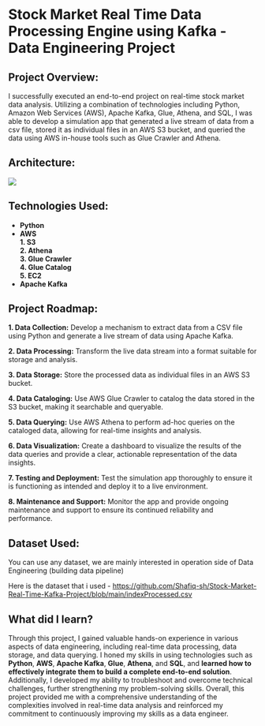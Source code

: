 # Stock Market Real Time Data Processing Engine using Kafka - Data Engineering Project

## Project Overview:   
 I successfully executed an end-to-end project on real-time stock market data analysis. Utilizing a combination of technologies including Python, Amazon Web Services (AWS), Apache Kafka, Glue, Athena, and SQL, I was able to develop a simulation app that generated a live stream of data from a csv file, stored it as individual files in an AWS S3 bucket, and queried the data using AWS in-house tools such as Glue Crawler and Athena.

## Architecture:  
<img src="Architecture.jpg">

## Technologies Used:  
* **Python**  
* **AWS**  
**1. S3**  
**2. Athena**  
**3. Glue Crawler**  
**4. Glue Catalog**  
**5. EC2**  
* **Apache Kafka** 

## Project Roadmap:  
  
**1. Data Collection:** Develop a mechanism to extract data from a CSV file using Python and generate a live stream of data using Apache Kafka.  
  
**2. Data Processing:** Transform the live data stream into a format suitable for storage and analysis.  
  
**3. Data Storage:** Store the processed data as individual files in an AWS S3 bucket.  
  
**4. Data Cataloging:** Use AWS Glue Crawler to catalog the data stored in the S3 bucket, making it searchable and queryable.  
  
**5. Data Querying:** Use AWS Athena to perform ad-hoc queries on the cataloged data, allowing for real-time insights and analysis.  
  
**6. Data Visualization:** Create a dashboard to visualize the results of the data queries and provide a clear, actionable representation of the data insights.  
  
**7. Testing and Deployment:** Test the simulation app thoroughly to ensure it is functioning as intended and deploy it to a live environment.  
  
**8. Maintenance and Support:** Monitor the app and provide ongoing maintenance and support to ensure its continued reliability and performance.  
  
  
## Dataset Used:
You can use any dataset, we are mainly interested in operation side of Data Engineering (building data pipeline) 

Here is the dataset that i used - https://github.com/Shafiq-sh/Stock-Market-Real-Time-Kafka-Project/blob/main/indexProcessed.csv

## What did I learn?

Through this project, I gained valuable hands-on experience in various aspects of data engineering, including real-time data processing, data storage, and data querying. I honed my skills in using technologies such as **Python**, **AWS**, **Apache Kafka**, **Glue**, **Athena**, and **SQL**, and **learned how to effectively integrate them to build a complete end-to-end solution**. Additionally, I developed my ability to troubleshoot and overcome technical challenges, further strengthening my problem-solving skills. Overall, this project provided me with a comprehensive understanding of the complexities involved in real-time data analysis and reinforced my commitment to continuously improving my skills as a data engineer.







